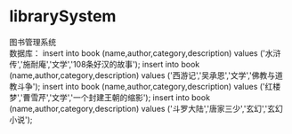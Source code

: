 # librarySystem
图书管理系统<br>
数据库：
insert into book (name,author,category,description) values ('水浒传','施耐庵','文学','108条好汉的故事');
insert into book (name,author,category,description) values ('西游记','吴承恩','文学','佛教与道教斗争');
insert into book (name,author,category,description) values ('红楼梦','曹雪芹','文学','一个封建王朝的缩影');
insert into book (name,author,category,description) values ('斗罗大陆','唐家三少','玄幻','玄幻小说');

